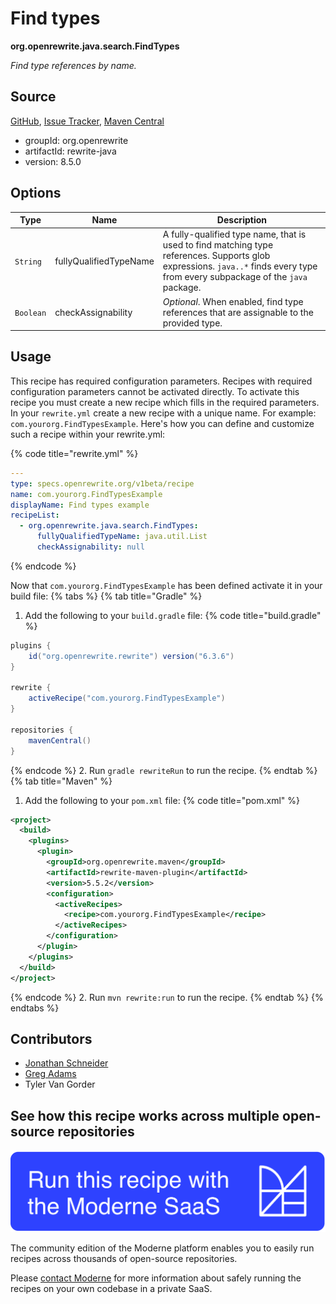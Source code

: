 # Find types

**org.openrewrite.java.search.FindTypes**

_Find type references by name._

## Source

[GitHub](https://github.com/openrewrite/rewrite/blob/main/rewrite-java/src/main/java/org/openrewrite/java/search/FindTypes.java), [Issue Tracker](https://github.com/openrewrite/rewrite/issues), [Maven Central](https://central.sonatype.com/artifact/org.openrewrite/rewrite-java/8.5.0/jar)

* groupId: org.openrewrite
* artifactId: rewrite-java
* version: 8.5.0

## Options

| Type | Name | Description |
| -- | -- | -- |
| `String` | fullyQualifiedTypeName | A fully-qualified type name, that is used to find matching type references. Supports glob expressions. `java..*` finds every type from every subpackage of the `java` package. |
| `Boolean` | checkAssignability | *Optional*. When enabled, find type references that are assignable to the provided type. |


## Usage

This recipe has required configuration parameters. Recipes with required configuration parameters cannot be activated directly. To activate this recipe you must create a new recipe which fills in the required parameters. In your `rewrite.yml` create a new recipe with a unique name. For example: `com.yourorg.FindTypesExample`.
Here's how you can define and customize such a recipe within your rewrite.yml:

{% code title="rewrite.yml" %}
```yaml
---
type: specs.openrewrite.org/v1beta/recipe
name: com.yourorg.FindTypesExample
displayName: Find types example
recipeList:
  - org.openrewrite.java.search.FindTypes:
      fullyQualifiedTypeName: java.util.List
      checkAssignability: null
```
{% endcode %}

Now that `com.yourorg.FindTypesExample` has been defined activate it in your build file:
{% tabs %}
{% tab title="Gradle" %}
1. Add the following to your `build.gradle` file:
{% code title="build.gradle" %}
```groovy
plugins {
    id("org.openrewrite.rewrite") version("6.3.6")
}

rewrite {
    activeRecipe("com.yourorg.FindTypesExample")
}

repositories {
    mavenCentral()
}
```
{% endcode %}
2. Run `gradle rewriteRun` to run the recipe.
{% endtab %}
{% tab title="Maven" %}
1. Add the following to your `pom.xml` file:
{% code title="pom.xml" %}
```xml
<project>
  <build>
    <plugins>
      <plugin>
        <groupId>org.openrewrite.maven</groupId>
        <artifactId>rewrite-maven-plugin</artifactId>
        <version>5.5.2</version>
        <configuration>
          <activeRecipes>
            <recipe>com.yourorg.FindTypesExample</recipe>
          </activeRecipes>
        </configuration>
      </plugin>
    </plugins>
  </build>
</project>
```
{% endcode %}
2. Run `mvn rewrite:run` to run the recipe.
{% endtab %}
{% endtabs %}

## Contributors
* [Jonathan Schneider](mailto:jkschneider@gmail.com)
* [Greg Adams](mailto:greg@moderne.io)
* Tyler Van Gorder


## See how this recipe works across multiple open-source repositories

[![Moderne Link Image](/.gitbook/assets/ModerneRecipeButton.png)](https://app.moderne.io/recipes/org.openrewrite.java.search.FindTypes)

The community edition of the Moderne platform enables you to easily run recipes across thousands of open-source repositories.

Please [contact Moderne](https://moderne.io/product) for more information about safely running the recipes on your own codebase in a private SaaS.
